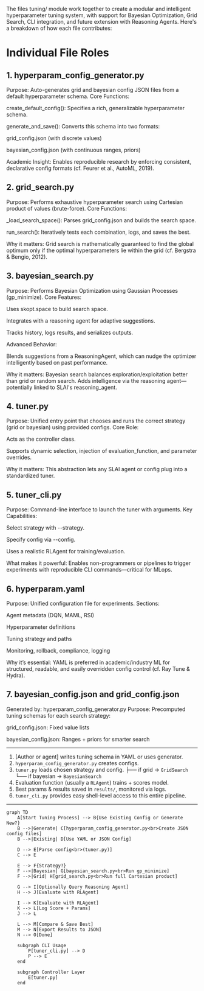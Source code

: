 The files tuning/ module work together to create a modular and intelligent hyperparameter tuning system, with support for Bayesian Optimization, Grid Search, CLI integration, and future extension with Reasoning Agents. Here's a breakdown of how each file contributes:

# Individual File Roles
## 1. hyperparam_config_generator.py
Purpose: Auto-generates grid and bayesian config JSON files from a default hyperparameter schema.
Core Functions:

create_default_config(): Specifies a rich, generalizable hyperparameter schema.

generate_and_save(): Converts this schema into two formats:

grid_config.json (with discrete values)

bayesian_config.json (with continuous ranges, priors)

Academic Insight: Enables reproducible research by enforcing consistent, declarative config formats (cf. Feurer et al., AutoML, 2019).

## 2. grid_search.py
Purpose: Performs exhaustive hyperparameter search using Cartesian product of values (brute-force).
Core Functions:

_load_search_space(): Parses grid_config.json and builds the search space.

run_search(): Iteratively tests each combination, logs, and saves the best.

Why it matters: Grid search is mathematically guaranteed to find the global optimum only if the optimal hyperparameters lie within the grid (cf. Bergstra & Bengio, 2012).

## 3. bayesian_search.py
Purpose: Performs Bayesian Optimization using Gaussian Processes (gp_minimize).
Core Features:

Uses skopt.space to build search space.

Integrates with a reasoning agent for adaptive suggestions.

Tracks history, logs results, and serializes outputs.

Advanced Behavior:

Blends suggestions from a ReasoningAgent, which can nudge the optimizer intelligently based on past performance.

Why it matters: Bayesian search balances exploration/exploitation better than grid or random search. Adds intelligence via the reasoning agent—potentially linked to SLAI's reasoning_agent.

## 4. tuner.py
Purpose: Unified entry point that chooses and runs the correct strategy (grid or bayesian) using provided configs.
Core Role:

Acts as the controller class.

Supports dynamic selection, injection of evaluation_function, and parameter overrides.

Why it matters: This abstraction lets any SLAI agent or config plug into a standardized tuner.

## 5. tuner_cli.py
Purpose: Command-line interface to launch the tuner with arguments.
Key Capabilities:

Select strategy with --strategy.

Specify config via --config.

Uses a realistic RLAgent for training/evaluation.

What makes it powerful: Enables non-programmers or pipelines to trigger experiments with reproducible CLI commands—critical for MLops.

## 6. hyperparam.yaml
Purpose: Unified configuration file for experiments.
Sections:

Agent metadata (DQN, MAML, RSI)

Hyperparameter definitions

Tuning strategy and paths

Monitoring, rollback, compliance, logging

Why it’s essential: YAML is preferred in academic/industry ML for structured, readable, and easily overridden config control (cf. Ray Tune & Hydra).

## 7. bayesian_config.json and grid_config.json
Generated by: hyperparam_config_generator.py
Purpose: Precomputed tuning schemas for each search strategy:

grid_config.json: Fixed value lists

bayesian_config.json: Ranges + priors for smarter search

---
1. [Author or agent] writes tuning schema in YAML or uses generator.
2. `hyperparam_config_generator.py` creates configs.
3. `tuner.py` loads chosen strategy and config.
   ├── if grid → `GridSearch`
   └── if bayesian → `BayesianSearch`
4. Evaluation function (usually a `RLAgent`) trains + scores model.
5. Best params & results saved in `results/`, monitored via logs.
6. `tuner_cli.py` provides easy shell-level access to this entire pipeline.
---

```mermaid
graph TD
    A[Start Tuning Process] --> B{Use Existing Config or Generate New?}
    B -->|Generate| C[hyperparam_config_generator.py<br>Create JSON config files]
    B -->|Existing| D[Use YAML or JSON Config]

    D --> E[Parse config<br>(tuner.py)]
    C --> E

    E --> F{Strategy?}
    F -->|Bayesian| G[bayesian_search.py<br>Run gp_minimize]
    F -->|Grid| H[grid_search.py<br>Run full Cartesian product]

    G --> I[Optionally Query Reasoning Agent]
    H --> J[Evaluate with RLAgent]

    I --> K[Evaluate with RLAgent]
    K --> L[Log Score + Params]
    J --> L

    L --> M[Compare & Save Best]
    M --> N[Export Results to JSON]
    N --> O[Done]

    subgraph CLI Usage
        P[tuner_cli.py] --> D
        P --> E
    end

    subgraph Controller Layer
        E[tuner.py]
    end
```

